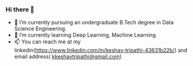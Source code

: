 ### Hi there 👋

- 🔭 I’m currently pursuing an undergraduate B.Tech degree in Data Science Engineering.
- 🌱 I’m currently learning Deep Learning, Machine Learning
- 📫 You can reach me at my linkedin(https://www.linkedin.com/in/keshav-tripathi-43631b22b/) and email address( kkeshavtripathi@gmail.com)

